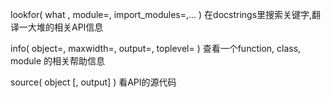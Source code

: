 lookfor\( what  , module=, import\_modules=,... \)  在docstrings里搜索关键字,翻译一大堆的相关API信息

info\( object=, maxwidth=, output=, toplevel= \) 查看一个function, class, module 的相关帮助信息

source\( object  \[, output\] \) 看API的源代码

